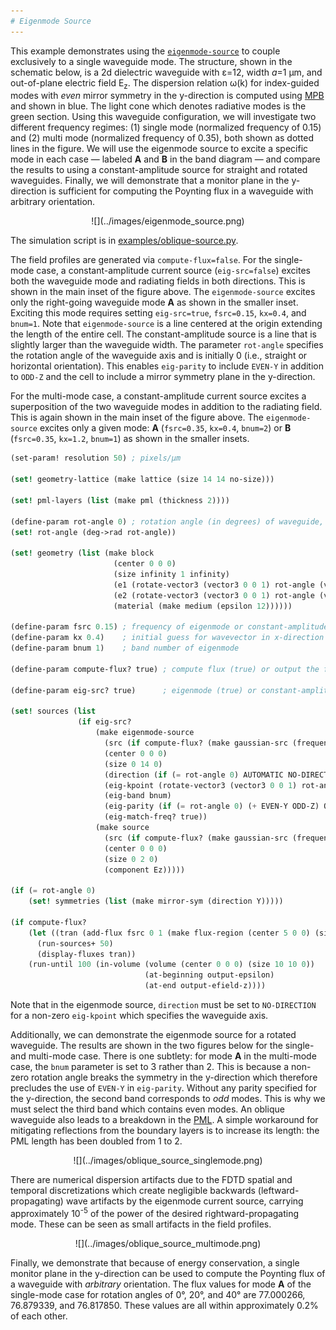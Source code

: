 ```yaml
---
# Eigenmode Source
---
```


This example demonstrates using the [`eigenmode-source`](../Scheme_User_Interface.md#eigenmode-source) to couple exclusively to a single waveguide mode. The structure, shown in the schematic below, is a 2d dielectric waveguide with ε=12, width $a$=1 μm, and out-of-plane electric field E<sub>z</sub>. The dispersion relation ω(k) for index-guided modes with *even* mirror symmetry in the y-direction is computed using [MPB](https://mpb.readthedocs.io/en/latest/) and shown in blue. The light cone which denotes radiative modes is the green section. Using this waveguide configuration, we will investigate two different frequency regimes: (1) single mode (normalized frequency of 0.15) and (2) multi mode (normalized frequency of 0.35), both shown as dotted lines in the figure. We will use the eigenmode source to excite a specific mode in each case &mdash; labeled **A** and **B** in the band diagram &mdash; and compare the results to using a constant-amplitude source for straight and rotated waveguides. Finally, we will demonstrate that a monitor plane in the y-direction is sufficient for computing the Poynting flux in a waveguide with arbitrary orientation.

<center>
![](../images/eigenmode_source.png)
</center>

The simulation script is in [examples/oblique-source.py](https://github.com/NanoComp/meep/blob/master/scheme/examples/oblique-source.ctl).

The field profiles are generated via `compute-flux=false`. For the single-mode case, a constant-amplitude current source (`eig-src=false`) excites both the waveguide mode and radiating fields in both directions. This is shown in the main inset of the figure above. The `eigenmode-source` excites only the right-going waveguide mode **A** as shown in the smaller inset. Exciting this mode requires setting `eig-src=true`, `fsrc=0.15`, `kx=0.4`, and `bnum=1`. Note that `eigenmode-source` is a line centered at the origin extending the length of the entire cell. The constant-amplitude source is a line that is slightly larger than the waveguide width. The parameter `rot-angle` specifies the rotation angle of the waveguide axis and is initially 0 (i.e., straight or horizontal orientation). This enables `eig-parity` to include `EVEN-Y` in addition to `ODD-Z` and the cell to include a mirror symmetry plane in the y-direction.

For the multi-mode case, a constant-amplitude current source excites a superposition of the two waveguide modes in addition to the radiating field. This is again shown in the main inset of the figure above. The `eigenmode-source` excites only a given mode: **A** (`fsrc=0.35`, `kx=0.4`, `bnum=2`) or **B** (`fsrc=0.35`, `kx=1.2`, `bnum=1`) as shown in the smaller insets.

```scm
(set-param! resolution 50) ; pixels/μm

(set! geometry-lattice (make lattice (size 14 14 no-size)))

(set! pml-layers (list (make pml (thickness 2))))

(define-param rot-angle 0) ; rotation angle (in degrees) of waveguide, CCW around z-axis
(set! rot-angle (deg->rad rot-angle))

(set! geometry (list (make block
                       (center 0 0 0)
                       (size infinity 1 infinity)
                       (e1 (rotate-vector3 (vector3 0 0 1) rot-angle (vector3 1 0 0)))
                       (e2 (rotate-vector3 (vector3 0 0 1) rot-angle (vector3 0 1 0)))
                       (material (make medium (epsilon 12))))))

(define-param fsrc 0.15) ; frequency of eigenmode or constant-amplitude source
(define-param kx 0.4)    ; initial guess for wavevector in x-direction of eigenmode
(define-param bnum 1)    ; band number of eigenmode

(define-param compute-flux? true) ; compute flux (true) or output the field profile (false)

(define-param eig-src? true)      ; eigenmode (true) or constant-amplitude (false) source

(set! sources (list
               (if eig-src?
                   (make eigenmode-source
                     (src (if compute-flux? (make gaussian-src (frequency fsrc) (fwidth (* 0.2 fsrc))) (make continuous-src (frequency fsrc))))
                     (center 0 0 0)
                     (size 0 14 0)
                     (direction (if (= rot-angle 0) AUTOMATIC NO-DIRECTION))
                     (eig-kpoint (rotate-vector3 (vector3 0 0 1) rot-angle (vector3 kx 0 0)))
                     (eig-band bnum)
                     (eig-parity (if (= rot-angle 0) (+ EVEN-Y ODD-Z) ODD-Z))
                     (eig-match-freq? true))
                   (make source
                     (src (if compute-flux? (make gaussian-src (frequency fsrc) (fwidth (* 0.2 fsrc))) (make continuous-src (frequency fsrc))))
                     (center 0 0 0)
                     (size 0 2 0)
                     (component Ez)))))

(if (= rot-angle 0)
    (set! symmetries (list (make mirror-sym (direction Y)))))

(if compute-flux?
    (let ((tran (add-flux fsrc 0 1 (make flux-region (center 5 0 0) (size 0 14 0)))))
      (run-sources+ 50)
      (display-fluxes tran))
    (run-until 100 (in-volume (volume (center 0 0 0) (size 10 10 0))
                              (at-beginning output-epsilon)
                              (at-end output-efield-z))))
```

Note that in the eigenmode source, `direction` must be set to `NO-DIRECTION` for a non-zero `eig-kpoint` which specifies the waveguide axis.

Additionally, we can demonstrate the eigenmode source for a rotated waveguide. The results are shown in the two figures below for the single- and multi-mode case. There is one subtlety: for mode **A** in the multi-mode case, the `bnum` parameter is set to 3 rather than 2. This is because a non-zero rotation angle breaks the symmetry in the y-direction which therefore precludes the use of `EVEN-Y` in `eig-parity`. Without any parity specified for the y-direction, the second band corresponds to *odd* modes. This is why we must select the third band which contains even modes. An oblique waveguide also leads to a breakdown in the [PML](../Perfectly_Matched_Layer.md). A simple workaround for mitigating reflections from the boundary layers is to increase its length: the PML length has been doubled from 1 to 2.

<center>
![](../images/oblique_source_singlemode.png)
</center>

There are numerical dispersion artifacts due to the FDTD spatial and temporal discretizations which create negligible backwards (leftward-propagating) wave artifacts by the eigenmode current source, carrying approximately 10<sup>-5</sup> of the power of the desired rightward-propagating mode. These can be seen as small artifacts in the field profiles.

<center>
![](../images/oblique_source_multimode.png)
</center>

Finally, we demonstrate that because of energy conservation, a single monitor plane in the y-direction can be used to compute the Poynting flux of a waveguide with *arbitrary* orientation. The flux values for mode **A** of the single-mode case for rotation angles of 0°, 20°, and 40° are 77.000266, 76.879339, and 76.817850. These values are all within approximately 0.2% of each other.